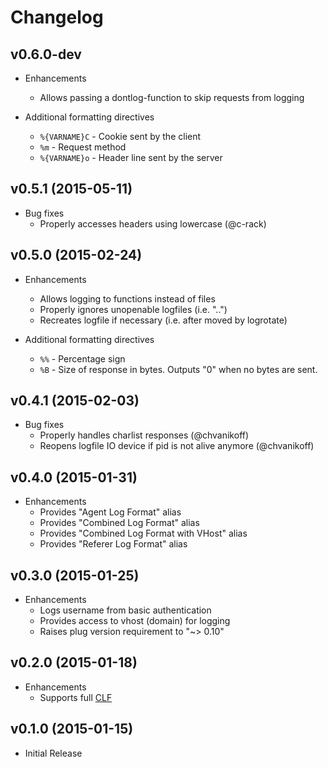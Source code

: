 # Changelog

## v0.6.0-dev

- Enhancements
  - Allows passing a dontlog-function to skip requests from logging

- Additional formatting directives
  - `%{VARNAME}C` - Cookie sent by the client
  - `%m` - Request method
  - `%{VARNAME}o` - Header line sent by the server

## v0.5.1 (2015-05-11)

- Bug fixes
  - Properly accesses headers using lowercase (@c-rack)

## v0.5.0 (2015-02-24)

- Enhancements
  - Allows logging to functions instead of files
  - Properly ignores unopenable logfiles (i.e. "..")
  - Recreates logfile if necessary (i.e. after moved by logrotate)

- Additional formatting directives
  - `%%` - Percentage sign
  - `%B` - Size of response in bytes. Outputs "0" when no bytes are sent.

## v0.4.1 (2015-02-03)

- Bug fixes
  - Properly handles charlist responses (@chvanikoff)
  - Reopens logfile IO device if pid is not alive anymore (@chvanikoff)

## v0.4.0 (2015-01-31)

- Enhancements
  - Provides "Agent Log Format" alias
  - Provides "Combined Log Format" alias
  - Provides "Combined Log Format with VHost" alias
  - Provides "Referer Log Format" alias

## v0.3.0 (2015-01-25)

- Enhancements
  - Logs username from basic authentication
  - Provides access to vhost (domain) for logging
  - Raises plug version requirement to "~> 0.10"

## v0.2.0 (2015-01-18)

- Enhancements
  - Supports full [CLF](http://en.wikipedia.org/wiki/Common_Log_Format)

## v0.1.0 (2015-01-15)

- Initial Release
